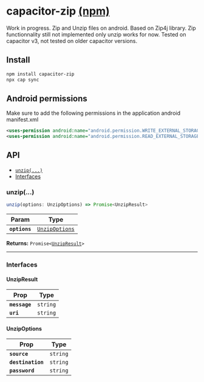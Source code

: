 # capacitor-zip [(npm)](https://www.npmjs.com/package/capacitor-zip-plugin)



Work in progress. Zip and Unzip files on android. Based on Zip4j library. Zip functionnality still not implemented only unzip works for now. Tested on capacitor v3, not tested on older capacitor versions.

## Install

```bash
npm install capacitor-zip
npx cap sync
```

## Android permissions
Make sure to add the following permissions in the application android manifest.xml
```xml
<uses-permission android:name="android.permission.WRITE_EXTERNAL_STORAGE"/>
<uses-permission android:name="android.permission.READ_EXTERNAL_STORAGE"/>
```

## API

<docgen-index>

* [`unzip(...)`](#unzip)
* [Interfaces](#interfaces)

</docgen-index>

<docgen-api>
<!--Update the source file JSDoc comments and rerun docgen to update the docs below-->

### unzip(...)

```typescript
unzip(options: UnzipOptions) => Promise<UnzipResult>
```

| Param         | Type                                                  |
| ------------- | ----------------------------------------------------- |
| **`options`** | <code><a href="#unzipoptions">UnzipOptions</a></code> |

**Returns:** <code>Promise&lt;<a href="#unzipresult">UnzipResult</a>&gt;</code>

--------------------


### Interfaces


#### UnzipResult

| Prop          | Type                |
| ------------- | ------------------- |
| **`message`** | <code>string</code> |
| **`uri`**     | <code>string</code> |


#### UnzipOptions

| Prop              | Type                |
| ----------------- | ------------------- |
| **`source`**      | <code>string</code> |
| **`destination`** | <code>string</code> |
| **`password`**    | <code>string</code> |

</docgen-api>
